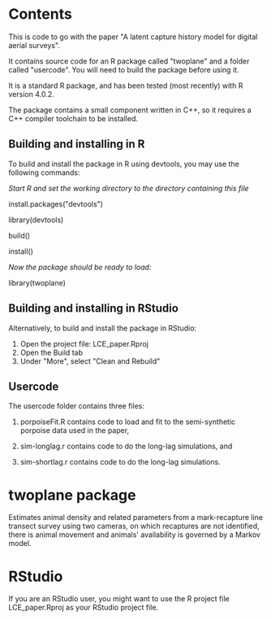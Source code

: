 Contents
========
This is code to go with the paper "A latent capture history model for digital aerial surveys". 

It contains source code for an R package called "twoplane" and a folder called "usercode". You will need to build the package before using it.

It is a standard R package, and has been tested (most recently) with R version 4.0.2. 

The package contains a small component written in C++, so it requires a C++ compiler toolchain to be installed. 

Building and installing in R
----------------------------

To build and install the package in R using devtools, you may use the following commands:

_Start R and set the working directory to the directory containing this file_

install.packages("devtools")

library(devtools)

build()

install()

_Now the package should be ready to load:_

library(twoplane)

Building and installing in RStudio
----------------------------------

Alternatively, to build and install the package in RStudio:
1. Open the project file: LCE_paper.Rproj
2. Open the Build tab
3. Under "More", select "Clean and Rebuild"

Usercode
--------

The usercode folder contains three files:

1. porpoiseFit.R contains code to load and fit to the semi-synthetic porpoise data used in the paper,

2. sim-longlag.r contains code to do the long-lag simulations, and

3. sim-shortlag.r contains code to do the long-lag simulations.


twoplane package
==============

Estimates animal density and related parameters from a mark-recapture line transect survey using two cameras, on which recaptures are not identified, there is animal movement and animals' availability is governed by a Markov model. 

RStudio
=======

If you are an RStudio user, you might want to use the R project file LCE_paper.Rproj as your RStudio project file.
